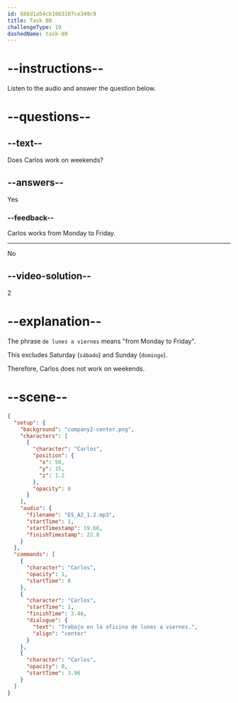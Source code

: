 ```yaml
---
id: 686d1a54cb1663107ce349c9
title: Task 80
challengeType: 19
dashedName: task-80
---
```


<!-- (Audio) Carlos: Trabajo en la oficina de lunes a viernes. -->

# --instructions--

Listen to the audio and answer the question below.

# --questions--

## --text--

Does Carlos work on weekends?

## --answers--

Yes

### --feedback--

Carlos works from Monday to Friday.

---

No

## --video-solution--

2

# --explanation--

The phrase `de lunes a viernes` means "from Monday to Friday". 

This excludes Saturday (`sábado`) and Sunday (`domingo`).

Therefore, Carlos does not work on weekends.

# --scene--

```json
{
  "setup": {
    "background": "company2-center.png",
    "characters": [
      {
        "character": "Carlos",
        "position": {
          "x": 50,
          "y": 15,
          "z": 1.2
        },
        "opacity": 0
      }
    ],
    "audio": {
      "filename": "ES_A2_1.2.mp3",
      "startTime": 1,
      "startTimestamp": 19.66,
      "finishTimestamp": 22.8
    }
  },
  "commands": [
    {
      "character": "Carlos",
      "opacity": 1,
      "startTime": 0
    },
    {
      "character": "Carlos",
      "startTime": 1,
      "finishTime": 3.46,
      "dialogue": {
        "text": "Trabajo en la oficina de lunes a viernes.",
        "align": "center"
      }
    },
    {
      "character": "Carlos",
      "opacity": 0,
      "startTime": 3.96
    }
  ]
}
```
